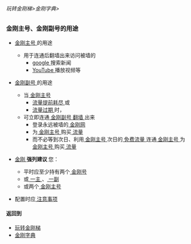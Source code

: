 ###### 玩转金刚梯>金刚字典>


### 金刚主号、金刚副号的用途
- [ 金刚主号 ](https://github.com/a2zitpro/web/blob/master/LadderFree/kkDictionary/KKIDMain.md)的用途
  - 用于连通后翻墙出来访问被墙的
    - [ google ](https://google.com)搜索新闻
    - [ YouTube ](https://youtube.com)播放视频等
- [ 金刚副号 ](https://github.com/a2zitpro/web/blob/master/LadderFree/kkDictionary/KKIDAuxiliary.md)的用途
  - 当[ 金刚主号 ](https://github.com/a2zitpro/web/blob/master/LadderFree/kkDictionary/KKIDMain.md)
    - [ 流量提前耗尽 ](/kkdatatrafficisexhaustedearly.md)或
    - [ 流量过期 ](/kkdatatrafficexpired.md)时，
  - 可立即连通[ 金刚副号 ](https://github.com/a2zitpro/web/blob/master/LadderFree/kkDictionary/KKIDAuxiliary.md)[ 翻墙 ](https://github.com/a2zitpro/web/blob/master/LadderFree/kkDictionary/OverTheWall.md)出来
    - 登录永远被墙的[ 金刚网 ](https://github.com/a2zitpro/web/blob/master/LadderFree/kkDictionary/KKSiteZh.md)
    - 为[ 金刚主号 ](https://github.com/a2zitpro/web/blob/master/LadderFree/kkDictionary/KKIDMain.md)购买[ 流量 ]()
    - 而不必等到次日、利用[ 金刚主号 ](https://github.com/a2zitpro/web/blob/master/LadderFree/kkDictionary/KKIDMain.md)次日的[ 免费流量 ](https://github.com/a2zitpro/web/blob/master/kkdatatrafficfree.md)连通[ 金刚主号 ](https://github.com/a2zitpro/web/blob/master/LadderFree/kkDictionary/KKIDMain.md)为[ 金刚主号 ](https://github.com/a2zitpro/web/blob/master/LadderFree/kkDictionary/KKIDMain.md)购买[ 流量 ](https://github.com/a2zitpro/web/blob/master/LadderFree/kkDictionary/KKDataTraffic.md)

- [ 金刚 ](https://github.com/a2zitpro/web/blob/master/LadderFree/kkDictionary/Atozitpro.md)<strong> 强列建议 </strong >您：
  - 平时应至少持有两个[ 金刚号 ](https://github.com/a2zitpro/web/blob/master/LadderFree/kkDictionary/KKID.md)
  - 或[ 一主 ](https://github.com/a2zitpro/web/blob/master/LadderFree/kkDictionary/KKIDMain.md)、[ 一副 ](https://github.com/a2zitpro/web/blob/master/LadderFree/kkDictionary/KKIDAuxiliary.md)
  - 或两个[ 金刚主号 ](https://github.com/a2zitpro/web/blob/master/LadderFree/kkDictionary/KKIDMain.md)
- 配置时应[ 注意事项 ](https://github.com/a2zitpro/web/blob/master/LadderFree/kkDictionary/ConsiderationsWhileConfigureKKID.md)


#### 返回到
- [玩转金刚梯](https://github.com/a2zitpro/web/blob/master/LadderFree/main.md)
- [金刚字典](https://github.com/a2zitpro/web/blob/master/LadderFree/kkDictionary/KKDictionary.md)

